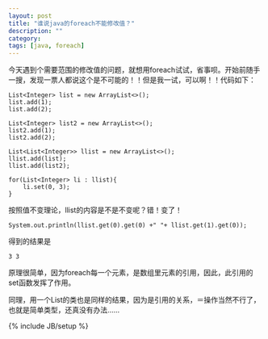 ```yaml
---
layout: post
title: "谁说java的foreach不能修改值？"
description: ""
category: 
tags: [java, foreach]
---
```

今天遇到个需要范围的修改值的问题，就想用foreach试试，省事呗。开始前随手一搜，发现一票人都说这个是不可能的！！但是我一试，可以啊！！代码如下：

	List<Integer> list = new ArrayList<>();
	list.add(1);
	list.add(2);
	
	List<Integer> list2 = new ArrayList<>();
	list2.add(1);
	list2.add(2);
		
	List<List<Integer>> llist = new ArrayList<>();
	llist.add(list);
	llist.add(list2);
	
	for(List<Integer> li : llist){
		li.set(0, 3);
	}
	
按照值不变理论，llist的内容是不是不变呢？错！变了！

	System.out.println(llist.get(0).get(0) +" "+ llist.get(1).get(0));
	
得到的结果是

	3 3
	
原理很简单，因为foreach每一个元素，是数组里元素的引用，因此，此引用的set函数发挥了作用。

同理，用一个List的类也是同样的结果，因为是引用的关系，＝操作当然不行了，也就是简单类型，还真没有办法……

{% include JB/setup %}
